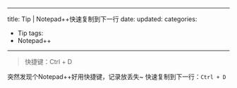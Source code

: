 
---
 title: Tip | Notepad++快速复制到下一行
 date: 
 updated: 
 categories:
 - Tip
 tags:
 - Notepad++
---
>快捷键：Ctrl + D
<!--less-->
﻿突然发现个Notepad++好用快捷键，记录放丢失~
快速复制到下一行：`Ctrl + D`
